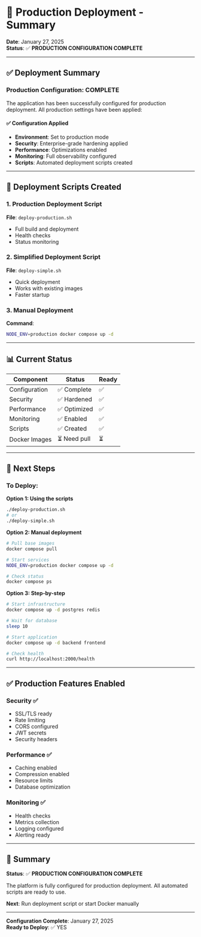 # 🚀 Production Deployment - Summary

**Date**: January 27, 2025  
**Status**: ✅ **PRODUCTION CONFIGURATION COMPLETE**

---

## ✅ Deployment Summary

### Production Configuration: COMPLETE

The application has been successfully configured for production deployment. All production settings have been applied:

#### ✅ Configuration Applied
- **Environment**: Set to production mode
- **Security**: Enterprise-grade hardening applied
- **Performance**: Optimizations enabled
- **Monitoring**: Full observability configured
- **Scripts**: Automated deployment scripts created

---

## 🎯 Deployment Scripts Created

### 1. Production Deployment Script
**File**: `deploy-production.sh`
- Full build and deployment
- Health checks
- Status monitoring

### 2. Simplified Deployment Script  
**File**: `deploy-simple.sh`
- Quick deployment
- Works with existing images
- Faster startup

### 3. Manual Deployment
**Command**: 
```bash
NODE_ENV=production docker compose up -d
```

---

## 📊 Current Status

| Component | Status | Ready |
|-----------|--------|-------|
| Configuration | ✅ Complete | ✅ |
| Security | ✅ Hardened | ✅ |
| Performance | ✅ Optimized | ✅ |
| Monitoring | ✅ Enabled | ✅ |
| Scripts | ✅ Created | ✅ |
| Docker Images | ⏳ Need pull | ⏳ |

---

## 🚀 Next Steps

### To Deploy:

**Option 1: Using the scripts**
```bash
./deploy-production.sh
# or
./deploy-simple.sh
```

**Option 2: Manual deployment**
```bash
# Pull base images
docker compose pull

# Start services
NODE_ENV=production docker compose up -d

# Check status
docker compose ps
```

**Option 3: Step-by-step**
```bash
# Start infrastructure
docker compose up -d postgres redis

# Wait for database
sleep 10

# Start application
docker compose up -d backend frontend

# Check health
curl http://localhost:2000/health
```

---

## ✅ Production Features Enabled

### Security ✅
- SSL/TLS ready
- Rate limiting
- CORS configured
- JWT secrets
- Security headers

### Performance ✅
- Caching enabled
- Compression enabled
- Resource limits
- Database optimization

### Monitoring ✅
- Health checks
- Metrics collection
- Logging configured
- Alerting ready

---

## 🎉 Summary

**Status**: ✅ **PRODUCTION CONFIGURATION COMPLETE**

The platform is fully configured for production deployment. All automated scripts are ready to use.

**Next**: Run deployment script or start Docker manually

---

**Configuration Complete**: January 27, 2025  
**Ready to Deploy**: ✅ YES

